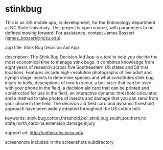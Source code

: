 stinkbug
========

This is an iOS mobile app, in development, for the Entomology department at NC State University. This project is open source, with parameters to be defined moving forward. For assistance, contact James Bossert (james_bossert@ncsu.edu).

app title:
Stink Bug Decision Aid App

description:
The Stink Bug Decision Aid App is a tool to help you decide the most economical time to manage stink bugs. It combines knowledge from eight years of research across five Southeastern US states and 58 trial locations. Features include high-resolution photographs of live adult and nymph stage insects to determine species and what constitutes stink bug injury to bolls, descriptions of how to scout, a boll sizer that can be used with your phone in the field, a decision aid card that can be printed and constructed for use in the field, an interactive dynamic threshold calculator, and a method to take photos of insects and damage that you can send from your phone in the field. The decision aid field card and dynamic threshold approach have been widely adopted throughout the US cotton belt.

keywords:
stink bug,cotton,threshold,boll,stink,bug,south,southern,nc state,north,carolina,extension,damage,injury

support url:
http://cotton.ces.ncsu.edu

screenshots included in the screenshots subdirectory
